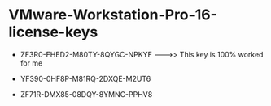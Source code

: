 # VMware-Workstation-Pro-16-license-keys

- ZF3R0-FHED2-M80TY-8QYGC-NPKYF --->> This key is 100% worked for me

- YF390-0HF8P-M81RQ-2DXQE-M2UT6 
- ZF71R-DMX85-08DQY-8YMNC-PPHV8
